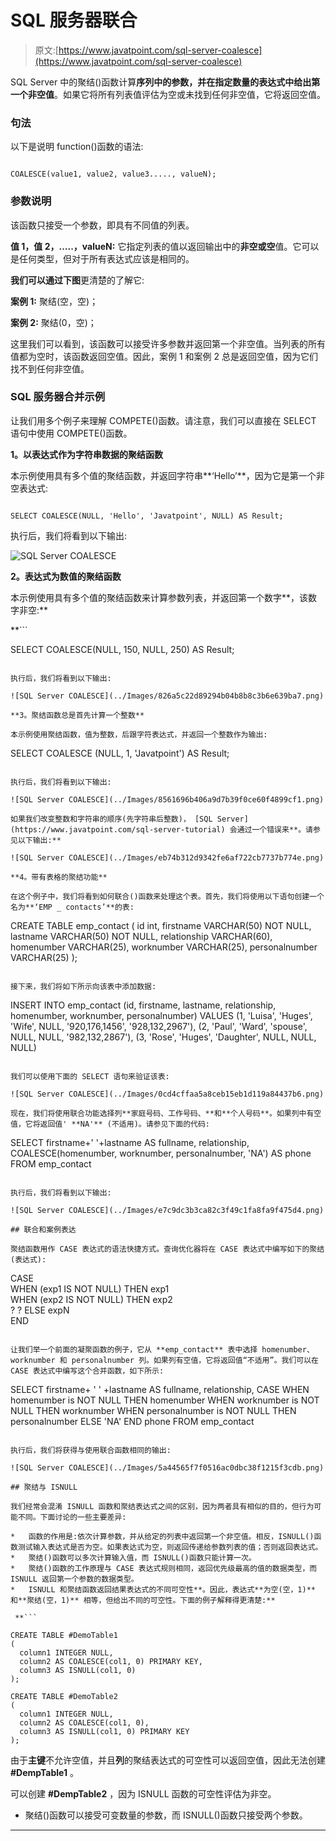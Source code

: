# SQL 服务器联合

> 原文:[https://www.javatpoint.com/sql-server-coalesce](https://www.javatpoint.com/sql-server-coalesce)

SQL Server 中的聚结()函数计算**序列中的参数，并在指定数量的表达式中给出第一个非空值**。如果它将所有列表值评估为空或未找到任何非空值，它将返回空值。

### 句法

以下是说明 function()函数的语法:

```

COALESCE(value1, value2, value3....., valueN); 

```

### 参数说明

该函数只接受一个参数，即具有不同值的列表。

**值 1，值 2，…..，valueN:** 它指定列表的值以返回输出中的**非空或空**值。它可以是任何类型，但对于所有表达式应该是相同的。

**我们可以通过下图**更清楚的了解它:

**案例 1:** 聚结(空，空)；

**案例 2:** 聚结(0，空)；

这里我们可以看到，该函数可以接受许多参数并返回第一个非空值。当列表的所有值都为空时，该函数返回空值。因此，案例 1 和案例 2 总是返回空值，因为它们找不到任何非空值。

### SQL 服务器合并示例

让我们用多个例子来理解 COMPETE()函数。请注意，我们可以直接在 SELECT 语句中使用 COMPETE()函数。

**1。以表达式作为字符串数据的聚结函数**

本示例使用具有多个值的聚结函数，并返回字符串**‘Hello’**，因为它是第一个非空表达式:

```

SELECT COALESCE(NULL, 'Hello', 'Javatpoint', NULL) AS Result;

```

执行后，我们将看到以下输出:

![SQL Server COALESCE](../Images/98e4ae140bb7930cd7bfd71c692b104a.png)

**2。表达式为数值的聚结函数**

本示例使用具有多个值的聚结函数来计算参数列表，并返回第一个数字**，该数字非空:**

 **```

SELECT COALESCE(NULL, 150, NULL, 250) AS Result;

```

执行后，我们将看到以下输出:

![SQL Server COALESCE](../Images/826a5c22d89294b04b8b8c3b6e639ba7.png)

**3。聚结函数总是首先计算一个整数**

本示例使用聚结函数，值为整数，后跟字符表达式，并返回一个整数作为输出:

```

SELECT COALESCE (NULL, 1, 'Javatpoint') AS Result;

```

执行后，我们将看到以下输出:

![SQL Server COALESCE](../Images/8561696b406a9d7b39f0ce60f4899cf1.png)

如果我们改变整数和字符串的顺序(先字符串后整数)， [SQL Server](https://www.javatpoint.com/sql-server-tutorial) 会通过一个错误来**。请参见以下输出:**

![SQL Server COALESCE](../Images/eb74b312d9342fe6af722cb7737b774e.png)

**4。带有表格的聚结功能**

在这个例子中，我们将看到如何联合()函数来处理这个表。首先，我们将使用以下语句创建一个名为**‘EMP _ contacts’**的表:

```

CREATE TABLE emp_contact  (
    id int,
    firstname   VARCHAR(50) NOT NULL,
    lastname    VARCHAR(50) NOT NULL,
    relationship VARCHAR(60),
    homenumber   VARCHAR(25),
    worknumber   VARCHAR(25),
    personalnumber   VARCHAR(25)
  );

```

接下来，我们将如下所示向该表中添加数据:

```

INSERT INTO emp_contact (id, firstname, lastname, relationship, homenumber, worknumber, personalnumber)
VALUES (1, 'Luisa', 'Huges', 'Wife', NULL, '920,176,1456', '928,132,2967'),
(2, 'Paul', 'Ward', 'spouse', NULL, NULL, '982,132,2867'),
(3, 'Rose', 'Huges', 'Daughter', NULL, NULL, NULL)

```

我们可以使用下面的 SELECT 语句来验证该表:

![SQL Server COALESCE](../Images/0cd4cffaa5a8ceb15eb1d119a84437b6.png)

现在，我们将使用联合功能选择列**家庭号码、工作号码、**和**个人号码**。如果列中有空值，它将返回值' **NA'** (不适用)。请参见下面的代码:

```

SELECT firstname+' '+lastname AS fullname, relationship,
  COALESCE(homenumber, worknumber, personalnumber, 'NA') AS phone
FROM emp_contact

```

执行后，我们将看到以下输出:

![SQL Server COALESCE](../Images/e7c9dc3b3ca82c3f49c1fa8fa9f475d4.png)

## 联合和案例表达

聚结函数用作 CASE 表达式的语法快捷方式。查询优化器将在 CASE 表达式中编写如下的聚结(表达式):

```

CASE  
 WHEN (exp1 IS NOT NULL) THEN exp1  
 WHEN (exp2 IS NOT NULL) THEN exp2  
 ? 
 ?
 ELSE expN  
END

```

让我们举一个前面的凝聚函数的例子，它从 **emp_contact** 表中选择 homenumber、worknumber 和 personalnumber 列。如果列有空值，它将返回值“不适用”。我们可以在 CASE 表达式中编写这个合并函数，如下所示:

```

SELECT firstname+ ' ' +lastname AS fullname, relationship,
  CASE 
	WHEN homenumber is NOT NULL THEN homenumber
	WHEN worknumber is NOT NULL THEN worknumber
	WHEN personalnumber is NOT NULL THEN personalnumber
   ELSE 'NA'
   END
   phone
FROM emp_contact 

```

执行后，我们将获得与使用联合函数相同的输出:

![SQL Server COALESCE](../Images/5a44565f7f0516ac0dbc38f1215f3cdb.png)

## 聚结与 ISNULL

我们经常会混淆 ISNULL 函数和聚结表达式之间的区别，因为两者具有相似的目的，但行为可能不同。下面讨论的一些主要差异:

*   函数的作用是:依次计算参数，并从给定的列表中返回第一个非空值。相反，ISNULL()函数测试输入表达式是否为空。如果表达式为空，则返回传递给参数列表的值；否则返回表达式。
*   聚结()函数可以多次计算输入值，而 ISNULL()函数只能计算一次。
*   聚结()函数的工作原理与 CASE 表达式规则相同，返回优先级最高的值的数据类型，而 ISNULL 返回第一个参数的数据类型。
*   ISNULL 和聚结函数返回结果表达式的不同可空性**。因此，表达式**为空(空，1)** 和**聚结(空，1)** 相等，但给出不同的可空性。下面的例子解释得更清楚:**

 **```

CREATE TABLE #DemoTable1   
(   
  column1 INTEGER NULL,   
  column2 AS COALESCE(col1, 0) PRIMARY KEY,   
  column3 AS ISNULL(col1, 0)   
);   

CREATE TABLE #DemoTable2 
(   
  column1 INTEGER NULL,   
  column2 AS COALESCE(col1, 0),   
  column3 AS ISNULL(col1, 0) PRIMARY KEY   
);

```

由于**主键**不允许空值，并且**列**的聚结表达式的可空性可以返回空值，因此无法创建 **#DempTable1** 。

可以创建 **#DempTable2** ，因为 ISNULL 函数的可空性评估为非空。

*   聚结()函数可以接受可变数量的参数，而 ISNULL()函数只接受两个参数。

* * *****